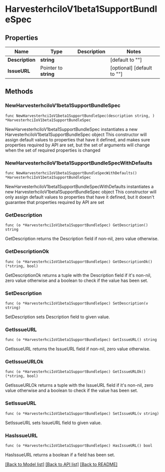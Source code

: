 # HarvesterhciIoV1beta1SupportBundleSpec

## Properties

Name | Type | Description | Notes
------------ | ------------- | ------------- | -------------
**Description** | **string** |  | [default to ""]
**IssueURL** | Pointer to **string** |  | [optional] [default to ""]

## Methods

### NewHarvesterhciIoV1beta1SupportBundleSpec

`func NewHarvesterhciIoV1beta1SupportBundleSpec(description string, ) *HarvesterhciIoV1beta1SupportBundleSpec`

NewHarvesterhciIoV1beta1SupportBundleSpec instantiates a new HarvesterhciIoV1beta1SupportBundleSpec object
This constructor will assign default values to properties that have it defined,
and makes sure properties required by API are set, but the set of arguments
will change when the set of required properties is changed

### NewHarvesterhciIoV1beta1SupportBundleSpecWithDefaults

`func NewHarvesterhciIoV1beta1SupportBundleSpecWithDefaults() *HarvesterhciIoV1beta1SupportBundleSpec`

NewHarvesterhciIoV1beta1SupportBundleSpecWithDefaults instantiates a new HarvesterhciIoV1beta1SupportBundleSpec object
This constructor will only assign default values to properties that have it defined,
but it doesn't guarantee that properties required by API are set

### GetDescription

`func (o *HarvesterhciIoV1beta1SupportBundleSpec) GetDescription() string`

GetDescription returns the Description field if non-nil, zero value otherwise.

### GetDescriptionOk

`func (o *HarvesterhciIoV1beta1SupportBundleSpec) GetDescriptionOk() (*string, bool)`

GetDescriptionOk returns a tuple with the Description field if it's non-nil, zero value otherwise
and a boolean to check if the value has been set.

### SetDescription

`func (o *HarvesterhciIoV1beta1SupportBundleSpec) SetDescription(v string)`

SetDescription sets Description field to given value.


### GetIssueURL

`func (o *HarvesterhciIoV1beta1SupportBundleSpec) GetIssueURL() string`

GetIssueURL returns the IssueURL field if non-nil, zero value otherwise.

### GetIssueURLOk

`func (o *HarvesterhciIoV1beta1SupportBundleSpec) GetIssueURLOk() (*string, bool)`

GetIssueURLOk returns a tuple with the IssueURL field if it's non-nil, zero value otherwise
and a boolean to check if the value has been set.

### SetIssueURL

`func (o *HarvesterhciIoV1beta1SupportBundleSpec) SetIssueURL(v string)`

SetIssueURL sets IssueURL field to given value.

### HasIssueURL

`func (o *HarvesterhciIoV1beta1SupportBundleSpec) HasIssueURL() bool`

HasIssueURL returns a boolean if a field has been set.


[[Back to Model list]](../README.md#documentation-for-models) [[Back to API list]](../README.md#documentation-for-api-endpoints) [[Back to README]](../README.md)


